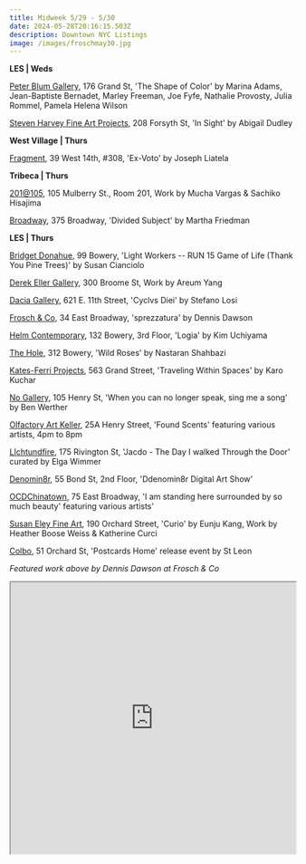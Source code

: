 ```yaml
---
title: Midweek 5/29 - 5/30
date: 2024-05-28T20:16:15.503Z
description: Downtown NYC Listings
image: /images/froschmay30.jpg
---
```

**L﻿ES | Weds**

[Peter Blum Gallery](https://www.peterblumgallery.com/exhibitions/the-shape-of-color), 176 Grand St, 'The Shape of Color' by Marina Adams, Jean-Baptiste Bernadet, Marley Freeman, Joe Fyfe, Nathalie Provosty, Julia Rommel, Pamela Helena Wilson

[Steven Harvey Fine Art Projects](https://shfap.com/events/in-sight/), 208 Forsyth St, 'In Sight' by Abigail Dudley

**W﻿est Village | Thurs**

[Fragment](https://fragment.gallery/exhibitions/67-ex-voto-joseph-liatela/overview/), 39 West 14th, #308, 'Ex-Voto' by Joseph Liatela

**T﻿ribeca | Thurs**

[201@105](https://www.201at105.com/exhibitions), 105 Mulberry St., Room 201, Work by Mucha Vargas & Sachiko Hisajima

[Broadway](https://broadwaygallery.nyc/exhibitions/50-martha-friedman-divided-subject/), 375 Broadway, 'Divided Subject' by Martha Friedman

**L﻿ES | Thurs**

[Bridget Donahue](https://www.bridgetdonahue.nyc/exhibitions/susan-cianciolo-run-15-game-life/), 99 Bowery, 'Light Workers -- RUN 15 Game of Life (Thank You Pine Trees)' by Susan Cianciolo

[Derek Eller Gallery](https://www.derekeller.com/exhibitions/areum-yang2), 300 Broome St, Work by Areum Yang

[Dacia Gallery](https://www.daciagallery.com/), 621 E. 11th Street, 'Cyclvs Diei' by Stefano Losi

[Frosch & Co](https://froschandco.com/current), 34 East Broadway, 'sprezzatura' by Dennis Dawson

[Helm Contemporary](https://www.helmcontemporary.com/), 132 Bowery, 3rd Floor, 'Logia' by Kim Uchiyama

[The Hole](https://thehole.com/exhibitions/nastaran-shahbazi-wild-roses), 312 Bowery, 'Wild Roses' by Nastaran Shahbazi 

[Kates-Ferri Projects](https://www.katesferriprojects.com/traveling-within-spaces-karo-kuchar-art-works), 563 Grand Street, 'Traveling Within Spaces' by Karo Kuchar

[No Gallery](https://www.nononogallery.com/exhibitions/ben-werther-when-you-can-no-longer-speak-sing-me-a-song/), 105 Henry St, 'When you can no longer speak, sing me a song' by Ben Werther

[Olfactory Art Keller](https://www.olfactoryartkeller.com/exhibitions/found-scents), 25A Henry Street, 'Found Scents' featuring various artists, 4pm to 8pm

[L﻿Ichtundfire](https://lichtundfire.com/), 175 Rivington St, 'Jacdo - The Day I walked Through the Door' curated by Elga Wimmer

[Denomin8r](https://www.instagram.com/denomin8r), 55 Bond St, 2nd Floor, 'Ddenomin8r Digital Art Show'

[OCDChinatown](https://ocdchinatown.com/), 75 East Broadway, 'I am standing here surrounded by so much beauty' featuring various artists'

[Susan Eley Fine Art](https://susaneleyfineart.com/), 190 Orchard Street, 'Curio' by Eunju Kang, Work by Heather Boose Weiss & Katherine Curci

[C﻿olbo](https://www.instagram.com/colbo.nyc), 51 Orchard St, 'Postcards Home' release event by St Leon

*F﻿eatured work above by Dennis Dawson at Frosch & Co*

<iframe src="https://www.google.com/maps/d/u/1/embed?mid=15xHqygHVsbPHwfqsuVmyawQ5D2HwLjk&ehbc=2E312F" width="100%" height="480"></iframe>